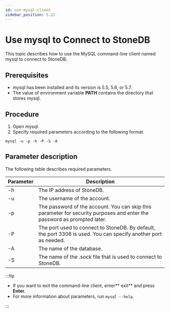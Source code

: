 ```yaml
---
id: use-mysql-client
sidebar_position: 5.21
---
```


# Use mysql to Connect to StoneDB

This topic describes how to use the MySQL command-line client named mysql to connect to StoneDB.
## Prerequisites

- mysql has been installed and its version is 5.5, 5.6, or 5.7.
- The value of environment variable **PATH** contains the directory that stores mysql.
## Procedure

1. Open mysql.
2. Specify required parameters according to the following format.
```shell
mysql -u -p -h -P -S -A
```
## Parameter description
The following table describes required parameters.

| **Parameter** | **Description** |
| --- | --- |
| -h | The IP address of StoneDB. |
| -u | The username of the account. |
| -p | The password of the account. You can skip this parameter for security purposes and enter the password as prompted later. |
| -P | The port used to connect to StoneDB. By default, the port 3306 is used. You can specify another port as needed. |
| -A | The name of the database. |
| -S | The name of the .sock file that is used to connect to StoneDB. |


:::tip

- If you want to exit the command-line client, enter** exit** and press **Enter.**
- For more information about parameters, run `mysql --help`.

:::
